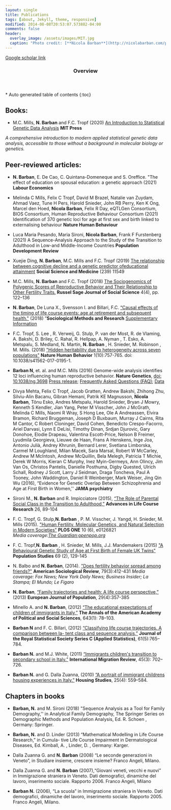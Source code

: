 ```yaml
---
layout: single
title: Publications
tags: [about, Jekyll, theme, responsive]
modified: 2014-08-08T20:53:07.573882-04:00
comments: false
header:
  overlay_image: /assets/images/MIT.jpg
  caption: "Photo credit: [**Nicola Barban**](http://nicolabarban.com/photography)"
---
```

[Google scholar link](http://scholar.google.co.uk/citations?user=cspszw4AAAAJ&hl=en)

<section id="table-of-contents" class="toc">
  <header>
    <h3>Overview</h3>
  </header>
<div id="drawer" markdown="1">
*  Auto generated table of contents
{:toc}
</div>
</section><!-- /#table-of-contents -->

## Books: 

* M.C. Mills, **N. Barban** and F.C. Tropf (2020) [An Introduction to Statistical Genetic Data Analysis](https://mitpress.mit.edu/books/introduction-statistical-genetic-data-analysis) **MIT Press**  

*A comprehensive introduction to modern applied statistical genetic data analysis, accessible to those without a background in molecular biology or genetics.*

## Peer-reviewed articles:

* **N. Barban**, E. De Cao, C. Quintana-Domeneque and S. Oreffice. "The effect of education on spousal education: a genetic approach (2021) **Labour Economics**

* Melinda C Mills, Felix C Tropf, David M Brazel, Natalie van Zuydam, Ahmad Vaez, Tune H Pers, Harold Snieder, John RB Perry, Ken K Ong, Marcel den Hoed, **Nicola Barban**, Felix R Day, eQTLGen Consortium, BIOS Consortium, Human Reproductive Behaviour Consortium (2021) Identification of 370 genetic loci for age at first sex and birth linked to externalising behaviour **Nature Human Behaviour**

* Luca Maria Pesando, Maria Sironi, **Nicola Barban**, Frank F Furstenberg (2021) A Sequence-Analysis Approach to the Study of the Transition to Adulthood in Low-and Middle-Income Countries **Population Development Review**

* Xuejie Ding, **N. Barban**,  M.C. Mills and F.C. Tropf (2019)  [The relationship between cognitive decline and a genetic predictor ofeducational attainment](https://reader.elsevier.com/reader/sd/pii/S027795361930543X?token=C0D83A7A794B54EC4BBFF434DB7B7D7DB4A6C6F128E0541804981362566FF9EC3820D2C0299AFD18FFFE41FC764396D7) **Social Science and Medicine** (239) 11549

* M.C. Mills, **N. Barban** and F.C. Tropf (2018) [The Sociogenomics of Polygenic Scores of Reproductive Behavior and Their Relationship to Other Fertility Traits.](https://www.rsfjournal.org/doi/full/10.7758/RSF.2018.4.4.07) **Russel Sage Journal of Social Science**  4(4), pp. 122–136 

* **N. Barban**, De Luna X., Svensson I. and Billari, F.C. [“Causal effects of the timing of life course events: age at retirement and subsequent health."](http://journals.sagepub.com/doi/pdf/10.1177/0049124117729697) (2018) ”**Sociological Methods and Research** [Supplementary Information](http://nicolabarban.com/RetirementSweden/)

* F.C. Tropf, S. Lee , R. Verweij, G. Stulp, P. van der Most, R. de Vlaming, A. Bakshi, D. Briley, C. Rahal, R. Hellpap, A. Nyman , T. Esko, A. Metspalu, S. Medland, N. Martin, **N. Barban** , H. Snieder, M. Robinson , M. Mills. (2018) ["Hidden heritability due to heterogeneity across seven populations"](https://www.gertstulp.com/pdf/2017_Tropf_et_al_Nature%20Human%20Behaviour_Heritability.pdf) **Nature Human Behavior** 1(10):757-765. doi: 10.1038/s41562-017-0195-1.

* **Barban N**, et. al.  and M.C. Mills (2016) Genome-wide analysis identifies 12 loci influencing human reproductive behavior. **Nature Genetics**, [doi: 10.1038/ng.3698](http://www.nature.com/ng/journal/vaop/ncurrent/full/ng.3698.html)	[Press release](http://www.sociogenome.com/data/FAQlanguages); [Frequently Asked Questions (FAQ)](http://www.sociogenome.com/data/NG2016FAQ); [Data](http://www.sociogenome.com/data)

* Divya Mehta, Felix C Tropf, Jacob Gratten, Andrew Bakshi, Zhihong Zhu, Silviu-Alin Bacanu, Gibran Hemani, Patrik KE Magnusson, **Nicola Barban**, Tõnu Esko, Andres Metspalu, Harold Snieder, Bryan J Mowry, Kenneth S Kendler, Jian Yang, Peter M Visscher, John J McGrath, Melinda C Mills, Naomi R Wray, S Hong Lee, Ole A Andreassen, Elvira Bramon, Richard Bruggeman, Joseph D Buxbaum, Murray J Cairns, Rita M Cantor, C Robert Cloninger, David Cohen, Benedicto Crespo-Facorro, Ariel Darvasi, Lynn E DeLisi, Timothy Dinan, Srdjan Djurovic, Gary Donohoe, Elodie Drapeau, Valentina Escott-Price, Nelson B Freimer, Lyudmila Georgieva, Lieuwe de Haan, Frans A Henskens, Inge Joa, Antonio Julià, Andrey Khrunin, Bernard Lerer, Svetlana Limborska, Carmel M Loughland, Milan Macek, Sara Marsal, Robert W McCarley, Andrew M McIntosh, Andrew McQuillin, Bela Melegh, Patricia T Michie, Derek W Morris, Kieran C Murphy, Inez Myin-Germeys, Ann Olincy, Jim Van Os, Christos Pantelis, Danielle Posthuma, Digby Quested, Ulrich Schall, Rodney J Scott, Larry J Seidman, Draga Toncheva, Paul A Tooney, John Waddington, Daniel R Weinberger, Mark Weiser, Jing Qin Wu (2016), “Evidence for Genetic Overlap Between Schizophrenia and Age at First Birth in Women,'' **JAMA psychiatry**

* Sironi M., **N. Barban** and R. Impicciatore (2015), [“The Role of Parental Social Class in the Transition to Adulthood,”](http://www.sciencedirect.com/science/article/pii/S1040260815000532) **Advances in Life Course Research** 26, 89-104 

* F. C. Tropf, G. Stulp,**N. Barban** , P. M. Visscher, J. Yangd, H. Snieder, M. Mills (2015). ["Human Fertility, Molecular Genetics, and Natural Selection in Modern Societies"](http://www.tandfonline.com/doi/abs/10.1080/00324728.2015.1056823#.ViAIMrwu9_g)  **PLOS ONE** 10 (6), e0126821  
_Media coverage:[The Guardian](https://www.theguardian.com/science/2015/jun/03/genetics-plays-role-in-deciding-at-what-age-women-have-first-child-says-study);[openpop.org](http://www.openpop.org/?p=1111)_

* F. C. Tropf,**N. Barban** , H. Snieder, M. Mills, J.J. Mandemakers (2015) ["A Behavioural Genetic Study of Age at First Birth of Female UK Twins"](http://www.tandfonline.com/doi/abs/10.1080/00324728.2015.1056823#.ViAIMrwu9_g) **Population Studies**  69 (2), 129-145  

* N. Balbo and **N. Barban**, (2014). ["Does fertility behavior spread among friends?"](http://asr.sagepub.com/content/79/3/412.abstract) **American Sociological Review**, 79(3):412-431 
_Media coverage: Fox News; New York Daily News; Business Insider; La Stampa; El Mundo; Le Figaro_

* **N. Barban**, [“Family trajectories and health: A life course perspective,”](http://link.springer.com/article/10.1007%2Fs10680-013-9296-3) (2013) **European Journal of Population**, 29(4):357-385 

* Minello A. and **N. Barban**, (2012) [“The educational expectations of children of immigrants in Italy,”](http://ann.sagepub.com/content/643/1/78.full.pdf+html) **The Annals of the American Academy of Political and Social Sciences**, 643(1): 78–103. 

* **Barban N** and F. C. Billari, (2012) [“Classifying life course trajectories. A comparison between la- tent class and sequence analysis,”](http://onlinelibrary.wiley.com/doi/10.1111/j.1467-9876.2012.01047.x/abstract?systemMessage=Wiley+Online+Library+will+be+disrupted+on+9+June+from+10%3A00-12%3A00+BST+%2805%3A00-07%3A00+EDT%29+for+essential+maintenance) **Journal of the Royal Statistical Society Series C (Applied Statistics)**, 61(5):765–784. 

* **Barban N.** and M.J. White, (2011) [“Immigrants children's transition to secondary school in Italy.”](http://onlinelibrary.wiley.com/doi/10.1111/j.1747-7379.2011.00863.x/abstract)
 **International Migration Review**, 45(3): 702–726. 
* **Barban N.** and G. Dalla Zuanna, (2010) [“A portrait of immigrant childrens housing experiences in Italy.”](http://www.tandfonline.com/doi/abs/10.1080/02673031003712053?journalCode=chos20&) **Housing Studies**, 25(4): 559–584. 


## Chapters in books
* **Barban, N.**  and M. Sironi (2018) "Sequence Analysis as a Tool for Family  Demography,'' in Analytical Family Demography, The Springer Series on Demographic Methods and Population Analysis, Ed. R. Schoen , Germany: Springer. 

* **Barban, N.** and D. Linder (2013) “Mathematical Modelling in Life Course Research,” in Cumula- tive Life Course Impairment in Dermatological Diseases, Ed. Kimball, A. , Linder, D. , Germany: Karger. 

* Dalla Zuanna G. and **N. Barban** (2008) “Le seconde generazioni in Veneto”, in Studiare insieme, crescere insieme? Franco Angeli, Milano.

* Dalla Zuanna G. and **N. Barban** (2007),“Giovani veneti, vecchi e nuovi” in Immigrazione straniera in Veneto. Dati demografici, dinamiche del lavoro, inserimento sociale. Rapporto 2006. Franco Angeli, Milano

* **Barban N.** (2006), “La scuola” in Immigrazione straniera in Veneto. Dati demografici, dinamiche del lavoro, inserimento sociale. Rapporto 2005. Franco Angeli, Milano.

